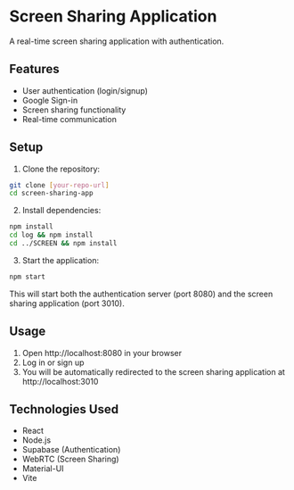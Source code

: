 # Screen Sharing Application

A real-time screen sharing application with authentication.

## Features
- User authentication (login/signup)
- Google Sign-in
- Screen sharing functionality
- Real-time communication

## Setup
1. Clone the repository:
```bash
git clone [your-repo-url]
cd screen-sharing-app
```

2. Install dependencies:
```bash
npm install
cd log && npm install
cd ../SCREEN && npm install
```

3. Start the application:
```bash
npm start
```

This will start both the authentication server (port 8080) and the screen sharing application (port 3010).

## Usage
1. Open http://localhost:8080 in your browser
2. Log in or sign up
3. You will be automatically redirected to the screen sharing application at http://localhost:3010

## Technologies Used
- React
- Node.js
- Supabase (Authentication)
- WebRTC (Screen Sharing)
- Material-UI
- Vite 